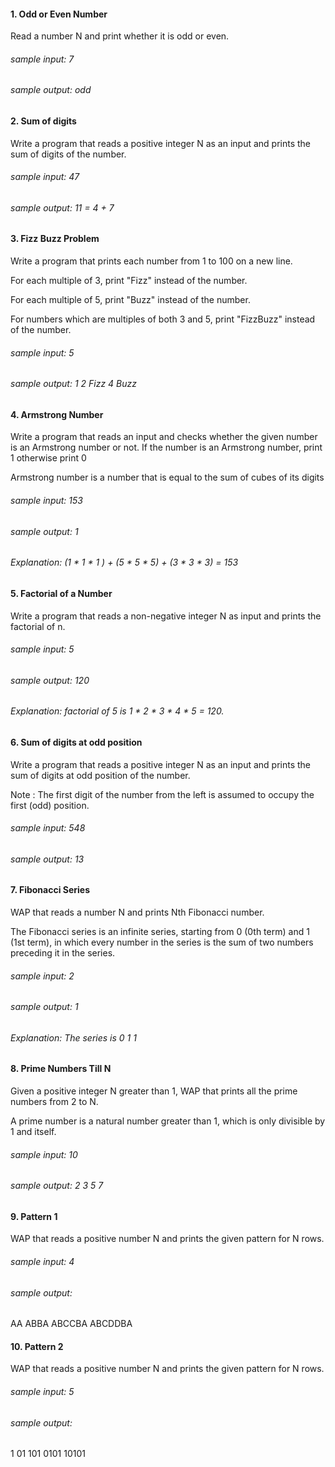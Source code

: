 #### 1. Odd or Even Number

Read a number N and print whether it is odd or even.

###### sample input: 7

###### sample output: odd

#### 2. Sum of digits
Write a program that reads a positive integer N as an input and prints the sum of digits of the number.

###### sample input: 47
###### sample output: 11 = 4 + 7


#### 3. Fizz Buzz Problem
Write a program that prints each number from 1 to 100 on a new line.

For each multiple of 3, print "Fizz" instead of the number. 

For each multiple of 5, print "Buzz" instead of the number. 

For numbers which are multiples of both 3 and 5, print "FizzBuzz" instead of the number.

###### sample input: 5
###### sample output: 1 2 Fizz 4 Buzz

#### 4. Armstrong Number
Write a program that reads an input and checks whether the given number is an Armstrong number or not. If the number is an Armstrong number, print 1 otherwise print 0

Armstrong number is a number that is equal to the sum of cubes of its digits

###### sample input: 153
###### sample output: 1 
###### Explanation: (1 * 1 * 1 ) + (5 * 5 * 5) + (3 * 3 * 3) = 153

#### 5. Factorial of a Number
Write a program that reads a non-negative integer N as input and prints the factorial of n.
###### sample input: 5
###### sample output: 120
###### Explanation: factorial of 5 is 1 * 2 * 3 * 4 * 5 = 120.

#### 6. Sum of digits at odd position
Write a program that reads a positive integer N as an input and prints the sum of digits at odd position of the number.

Note : The first digit of the number from the left is assumed to occupy the first (odd) position.
###### sample input: 548
###### sample output: 13

#### 7. Fibonacci Series
WAP that reads a number N and prints Nth Fibonacci number.

The Fibonacci series is an infinite series, starting from 0 (0th term) and 1 (1st term), in which every number in the series is the sum of two numbers preceding it in the series.
###### sample input: 2
###### sample output: 1
###### Explanation: The series is 0 1 1


#### 8. Prime Numbers Till N
Given a positive integer N greater than 1, WAP that prints all the prime numbers from 2 to N.

A prime number is a natural number greater than 1, which is only divisible by 1 and itself.
###### sample input: 10
###### sample output: 2 3 5 7


#### 9. Pattern 1
WAP that reads a positive number N and prints the given pattern for N rows.


###### sample input: 4
###### sample output: 
AA
ABBA
ABCCBA
ABCDDBA


#### 10. Pattern 2
WAP that reads a positive number N and prints the given pattern for N rows.
###### sample input: 5
###### sample output: 
1
01
101
0101
10101




